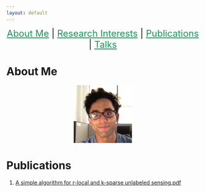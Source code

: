 ```yaml
---
layout: default
---
```


<p  align="center">
 <font size="+2">
 <a href='#about-me' style='color: #159957'>About Me</a> |
 <a href='#research-interests' style='color: #159957'>Research Interests</a> |
 <a href='#teaching' style='color: #159957'>Publications</a> |
 <a href='#educational-outreach' style='color: #159957'>Talks</a> 
  </font>  
</p>


# About Me
<p align="center">
<img src="AhmedAbbasiMe.jpg" width="30%" height="30%" > 
</p>

# Publications
<ol>
<li><a href="ULSLetter.pdf">A simple algorithm for r-local and k-sparse unlabeled sensing.pdf</a></li>
</ol>